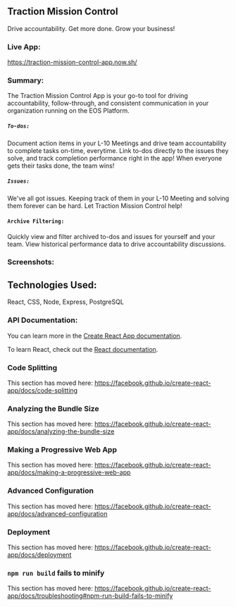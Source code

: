## Traction Mission Control
Drive accountability.
Get more done.
Grow your business!

### Live App:
https://traction-mission-control-app.now.sh/

### Summary:
The Traction Mission Control App is your go-to tool for driving accountability, follow-through, and consistent communication in your organization running on the EOS Platform.

##### `To-dos:`
Document action items in your L-10 Meetings and drive team accountability to complete tasks on-time, everytime. Link to-dos directly to the issues they solve, and track completion performance right in the app! When everyone gets their tasks done, the team wins!

##### `Issues:`
We've all got issues. Keeping track of them in your L-10 Meeting and solving them forever can be hard. Let Traction Mission Control help!

#### `Archive Filtering:`
Quickly view and filter archived to-dos and issues for yourself and your team. View historical performance data to drive accountability discussions.

### Screenshots:


## Technologies Used:
React, CSS, Node, Express, PostgreSQL

### API Documentation:













You can learn more in the [Create React App documentation](https://facebook.github.io/create-react-app/docs/getting-started).

To learn React, check out the [React documentation](https://reactjs.org/).

### Code Splitting

This section has moved here: https://facebook.github.io/create-react-app/docs/code-splitting

### Analyzing the Bundle Size

This section has moved here: https://facebook.github.io/create-react-app/docs/analyzing-the-bundle-size

### Making a Progressive Web App

This section has moved here: https://facebook.github.io/create-react-app/docs/making-a-progressive-web-app

### Advanced Configuration

This section has moved here: https://facebook.github.io/create-react-app/docs/advanced-configuration

### Deployment

This section has moved here: https://facebook.github.io/create-react-app/docs/deployment

### `npm run build` fails to minify

This section has moved here: https://facebook.github.io/create-react-app/docs/troubleshooting#npm-run-build-fails-to-minify
